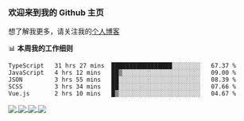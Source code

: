 ### 欢迎来到我的 Github 主页

想了解我更多，请关注我的[个人博客](https://leoku.top)


📊 **本周我的工作细则**
<!--START_SECTION:waka-->
```text
TypeScript   31 hrs 27 mins  █████████████████░░░░░░░░   67.37 % 
JavaScript   4 hrs 12 mins   ██▒░░░░░░░░░░░░░░░░░░░░░░   09.00 % 
JSON         3 hrs 55 mins   ██░░░░░░░░░░░░░░░░░░░░░░░   08.39 % 
SCSS         3 hrs 34 mins   ██░░░░░░░░░░░░░░░░░░░░░░░   07.66 % 
Vue.js       2 hrs 10 mins   █▒░░░░░░░░░░░░░░░░░░░░░░░   04.67 % 
```
<!--END_SECTION:waka-->

<a href="https://github.com/anuraghazra/github-readme-stats/blob/master/readme_cn.md">
  <img align="center" src="https://github-readme-stats.vercel.app/api?username=Chinesee&show_icons=true&title_color=ffcb6b&text_color=9aaccd&icon_color=82aaff&bg_color=292d3e" />
</a>
<a href="https://github.com/anuraghazra/github-readme-stats/blob/master/readme_cn.md">
  <img align="center" src="https://github-readme-stats.anuraghazra1.vercel.app/api/top-langs/?username=Chinesee&layout=compact&title_color=ffcb6b&text_color=9aaccd&icon_color=82aaff&bg_color=292d3e" />
</a>
  
<a href="https://github.com/Chinesee/hr-crawler">
  <img align="center" src="https://github-readme-stats.vercel.app/api/pin/?username=Chinesee&repo=hr-crawler&title_color=ffcb6b&text_color=9aaccd&icon_color=82aaff&bg_color=292d3e" />
</a>
<a href="https://github.com/Chinesee/love-share-service" target="_blank">
  <img align="center" src="https://github-readme-stats.vercel.app/api/pin/?username=Chinesee&repo=love-share-service&title_color=ffcb6b&text_color=9aaccd&icon_color=82aaff&bg_color=292d3e" />
</a>
